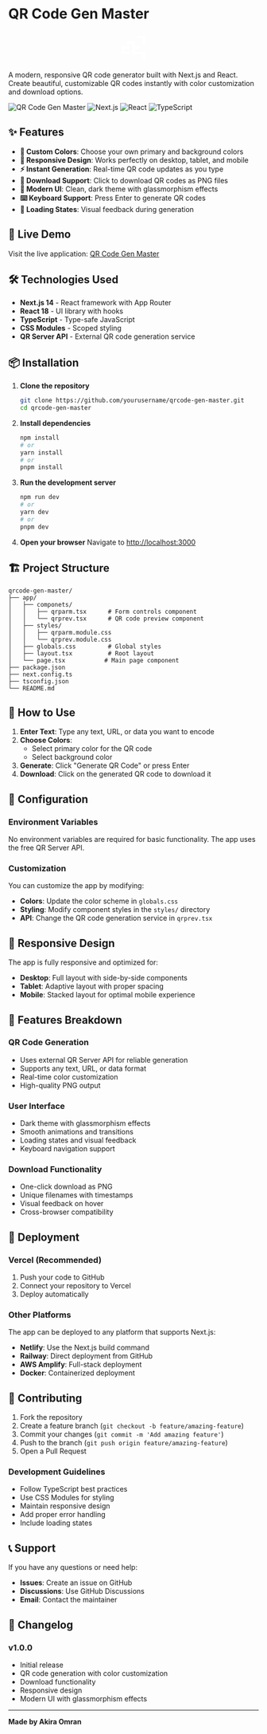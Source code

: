 # QR Code Gen Master

<div align="center">
  <img src="data:image/svg+xml;base64,PHN2ZyB4bWxucz0iaHR0cDovL3d3dy53My5vcmcvMjAwMC9zdmciIHZpZXdCb3g9IjAgMCAyNCAyNCIgZmlsbD0ibm9uZSIgc3Ryb2tlPSIjZmZmZmZmIiBzdHJva2Utd2lkdGg9IjIiIHN0cm9rZS1saW5lY2FwPSJyb3VuZCIgc3Ryb2tlLWxpbmVqb2luPSJyb3VuZCI+PHBhdGggZD0iTTQgMTJoNCIvPjxwYXRoIGQ9Ik0xNiA0aDR2NCIvPjxwYXRoIGQ9Ik0xNiAxNmg0djQiLz48cGF0aCBkPSJNMTIgMTJoNCIvPjxwYXRoIGQ9Ik0xMiAxNmg0Ii8+PHBhdGggZD0iTTggMTZoLTR2LTQiLz48cGF0aCBkPSJNMTIgMTJ2NCIvPjxwYXRoIGQ9Ik0xMiA4djQiLz48cGF0aCBkPSJNOCA4aDR2NCIvPjwvc3ZnPg==" alt="QR Code Icon" width="64" height="64" />
</div>


A modern, responsive QR code generator built with Next.js and React. Create beautiful, customizable QR codes instantly with color customization and download options.

![QR Code Gen Master](https://img.shields.io/badge/QR%20Code%20Gen%20Master-v1.0.0-blue)
![Next.js](https://img.shields.io/badge/Next.js-14.0.0-black)
![React](https://img.shields.io/badge/React-18.0.0-blue)
![TypeScript](https://img.shields.io/badge/TypeScript-5.0.0-blue)

## ✨ Features

- **🎨 Custom Colors**: Choose your own primary and background colors
- **📱 Responsive Design**: Works perfectly on desktop, tablet, and mobile
- **⚡ Instant Generation**: Real-time QR code updates as you type
- **💾 Download Support**: Click to download QR codes as PNG files
- **🎯 Modern UI**: Clean, dark theme with glassmorphism effects
- **⌨️ Keyboard Support**: Press Enter to generate QR codes
- **🔄 Loading States**: Visual feedback during generation

## 🚀 Live Demo

Visit the live application: [QR Code Gen Master](https://qrcode-gen-master.vercel.app)

## 🛠️ Technologies Used

- **Next.js 14** - React framework with App Router
- **React 18** - UI library with hooks
- **TypeScript** - Type-safe JavaScript
- **CSS Modules** - Scoped styling
- **QR Server API** - External QR code generation service

## 📦 Installation

1. **Clone the repository**
   ```bash
   git clone https://github.com/yourusername/qrcode-gen-master.git
   cd qrcode-gen-master
   ```

2. **Install dependencies**
   ```bash
   npm install
   # or
   yarn install
   # or
   pnpm install
   ```

3. **Run the development server**
   ```bash
   npm run dev
   # or
   yarn dev
   # or
   pnpm dev
   ```

4. **Open your browser**
   Navigate to [http://localhost:3000](http://localhost:3000)

## 🏗️ Project Structure

```
qrcode-gen-master/
├── app/
│   ├── componets/
│   │   ├── qrparm.tsx      # Form controls component
│   │   └── qrprev.tsx      # QR code preview component
│   ├── styles/
│   │   ├── qrparm.module.css
│   │   └── qrprev.module.css
│   ├── globals.css         # Global styles
│   ├── layout.tsx          # Root layout
│   └── page.tsx           # Main page component
├── package.json
├── next.config.ts
├── tsconfig.json
└── README.md
```

## 🎯 How to Use

1. **Enter Text**: Type any text, URL, or data you want to encode
2. **Choose Colors**: 
   - Select primary color for the QR code
   - Select background color
3. **Generate**: Click "Generate QR Code" or press Enter
4. **Download**: Click on the generated QR code to download it

## 🔧 Configuration

### Environment Variables

No environment variables are required for basic functionality. The app uses the free QR Server API.

### Customization

You can customize the app by modifying:

- **Colors**: Update the color scheme in `globals.css`
- **Styling**: Modify component styles in the `styles/` directory
- **API**: Change the QR code generation service in `qrprev.tsx`

## 📱 Responsive Design

The app is fully responsive and optimized for:

- **Desktop**: Full layout with side-by-side components
- **Tablet**: Adaptive layout with proper spacing
- **Mobile**: Stacked layout for optimal mobile experience

## 🎨 Features Breakdown

### QR Code Generation
- Uses external QR Server API for reliable generation
- Supports any text, URL, or data format
- Real-time color customization
- High-quality PNG output

### User Interface
- Dark theme with glassmorphism effects
- Smooth animations and transitions
- Loading states and visual feedback
- Keyboard navigation support

### Download Functionality
- One-click download as PNG
- Unique filenames with timestamps
- Visual feedback on hover
- Cross-browser compatibility

## 🚀 Deployment

### Vercel (Recommended)

1. Push your code to GitHub
2. Connect your repository to Vercel
3. Deploy automatically

### Other Platforms

The app can be deployed to any platform that supports Next.js:

- **Netlify**: Use the Next.js build command
- **Railway**: Direct deployment from GitHub
- **AWS Amplify**: Full-stack deployment
- **Docker**: Containerized deployment

## 🤝 Contributing

1. Fork the repository
2. Create a feature branch (`git checkout -b feature/amazing-feature`)
3. Commit your changes (`git commit -m 'Add amazing feature'`)
4. Push to the branch (`git push origin feature/amazing-feature`)
5. Open a Pull Request

### Development Guidelines

- Follow TypeScript best practices
- Use CSS Modules for styling
- Maintain responsive design
- Add proper error handling
- Include loading states

## 📞 Support

If you have any questions or need help:

- **Issues**: Create an issue on GitHub
- **Discussions**: Use GitHub Discussions
- **Email**: Contact the maintainer

## 🔄 Changelog

### v1.0.0
- Initial release
- QR code generation with color customization
- Download functionality
- Responsive design
- Modern UI with glassmorphism effects

---

**Made by Akira Omran**
